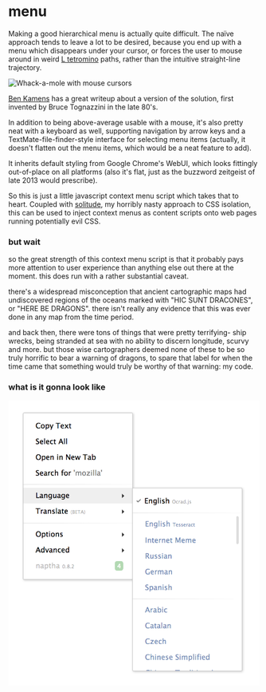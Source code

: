 menu
====

Making a good hierarchical menu is actually quite difficult. The naïve approach tends to leave a lot to be desired, because you end up with a menu which disappears under your cursor, or forces the user to mouse around in weird [L tetromino](http://en.wikipedia.org/wiki/Tetromino) paths, rather than the intuitive straight-line trajectory. 

![Whack-a-mole with mouse cursors](http://static.tumblr.com/9hgswys/iU1mj8c6y/bootstrap-bug.gif)

[Ben Kamens](http://bjk5.com/post/44698559168/breaking-down-amazons-mega-dropdown) has a great writeup about a version of the solution, first invented by Bruce Tognazzini in the late 80's. 

In addition to being above-average usable with a mouse, it's also pretty neat with a keyboard as well, supporting navigation by arrow keys and a TextMate-file-finder-style interface for selecting menu items (actually, it doesn't flatten out the menu items, which would be a neat feature to add). 

It inherits default styling from Google Chrome's WebUI, which looks fittingly out-of-place on all platforms (also it's flat, just as the buzzword zeitgeist of late 2013 would prescribe).  

So this is just a little javascript context menu script which takes that to heart. Coupled with [solitude](https://github.com/naptha/solitude), my horribly nasty approach to CSS isolation, this can be used to inject context menus as content scripts onto web pages running potentially evil CSS. 


### but wait

so the great strength of this context menu script is that it probably pays more attention to user experience than anything else out there at the moment. this does run with a rather substantial caveat.

there's a widespread misconception that ancient cartographic maps had undiscovered regions of the oceans marked with "HIC SUNT DRACONES", or "HERE BE DRAGONS". there isn't really any evidence that this was ever done in any map from the time period.

and back then, there were tons of things that were pretty terrifying- ship wrecks, being stranded at sea with no ability to discern longitude, scurvy and more. but those wise cartographers deemed none of these to be so truly horrific to bear a warning of dragons, to spare that label for when the time came that something would truly be worthy of that warning: my code. 

### what is it gonna look like

![mock of what the menu can be](mock.png)